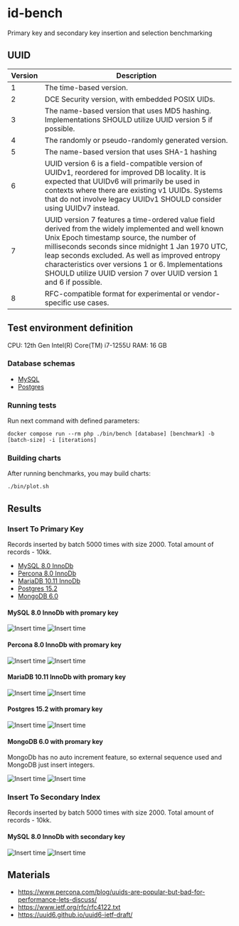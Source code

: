 # id-bench

Primary key and secondary key insertion and selection benchmarking

## UUID

| Version | Description                                                                                                                                                                                                                                                                                                                                                                        |
|---------|------------------------------------------------------------------------------------------------------------------------------------------------------------------------------------------------------------------------------------------------------------------------------------------------------------------------------------------------------------------------------------|
| 1       | The time-based version.                                                                                                                                                                                                                                                                                                                                                            |
| 2       | DCE Security version, with embedded POSIX UIDs.                                                                                                                                                                                                                                                                                                                                    |
| 3       | The name-based version that uses MD5 hashing. Implementations SHOULD utilize UUID version 5 if possible.                                                                                                                                                                                                                                                                           |
| 4       | The randomly or pseudo-randomly generated version.                                                                                                                                                                                                                                                                                                                                 |
| 5       | The name-based version that uses SHA-1 hashing                                                                                                                                                                                                                                                                                                                                     |
| 6       | UUID version 6 is a field-compatible version of UUIDv1, reordered for improved DB locality. It is expected that UUIDv6 will primarily be used in contexts where there are existing v1 UUIDs. Systems that do not involve legacy UUIDv1 SHOULD consider using UUIDv7 instead.                                                                                                       |
| 7       | UUID version 7 features a time-ordered value field derived from the widely implemented and well known Unix Epoch timestamp source, the number of milliseconds seconds since midnight 1 Jan 1970 UTC, leap seconds excluded. As well as improved entropy characteristics over versions 1 or 6. Implementations SHOULD utilize UUID version 7 over UUID version 1 and 6 if possible. |
| 8       | RFC-compatible format for experimental or vendor-specific use cases.                                                                                                                                                                                                                                                                                                               |

## Test environment definition

CPU: 12th Gen Intel(R) Core(TM) i7-1255U
RAM: 16 GB

### Database schemas

* [MySQL](docker/mysql_8_0/initdb/schema.sql)
* [Postgres](docker/postgres_15_2/initdb/schema.sql)

### Running tests

Run next command with defined parameters:

```
docker compose run --rm php ./bin/bench [database] [benchmark] -b [batch-size] -i [iterations]
```

### Building charts

After running benchmarks, you may build charts:

```
./bin/plot.sh
```

## Results

### Insert To Primary Key

Records inserted by batch 5000 times with size 2000. Total amount of records - 10kk.

* [MySQL 8.0 InnoDb](mysql-80-innodb-with-promary-key)
* [Percona 8.0 InnoDb](percona-80-innodb-with-promary-key)
* [MariaDB 10.11 InnoDb](mariadb-1011-innodb-with-promary-key)
* [Postgres 15.2](postgres-152-with-promary-key)
* [MongoDB 6.0](mongodb-60-with-promary-key)

#### MySQL 8.0 InnoDb with promary key

![Insert time](results/mysql-insertPrimary-time.png)
![Insert time](results/mysql-insertPrimary-indexsize.png)

#### Percona 8.0 InnoDb with promary key

![Insert time](results/percona-insertPrimary-time.png)
![Insert time](results/percona-insertPrimary-indexsize.png)

#### MariaDB 10.11 InnoDb with promary key

![Insert time](results/mariadb-insertPrimary-time.png)
![Insert time](results/mariadb-insertPrimary-indexsize.png)

#### Postgres 15.2 with promary key

![Insert time](results/postgres-insertPrimary-time.png)
![Insert time](results/postgres-insertPrimary-indexsize.png)

#### MongoDB 6.0 with promary key

MongoDb has no auto increment feature, so external sequence used and MongoDB just insert integers.

![Insert time](results/mongodb-insertPrimary-time.png)
![Insert time](results/mongodb-insertPrimary-indexsize.png)

### Insert To Secondary Index

Records inserted by batch 5000 times with size 2000. Total amount of records - 10kk.

#### MySQL 8.0 InnoDb  with secondary key

![Insert time](results/mysql-insertSecondary-time.png)
![Insert time](results/mysql-insertSecondary-indexsize.png)

## Materials

* https://www.percona.com/blog/uuids-are-popular-but-bad-for-performance-lets-discuss/
* https://www.ietf.org/rfc/rfc4122.txt
* https://uuid6.github.io/uuid6-ietf-draft/
